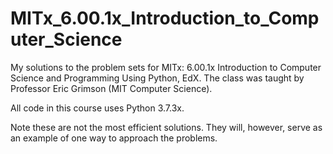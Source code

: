 # MITx_6.00.1x_Introduction_to_Computer_Science
My solutions to the problem sets for MITx: 6.00.1x Introduction to Computer Science and Programming Using Python, EdX. The class was taught by Professor Eric Grimson (MIT Computer Science).

All code in this course uses Python 3.7.3x.

Note these are not the most efficient solutions. They will, however, serve as an example of one way to approach the problems.


